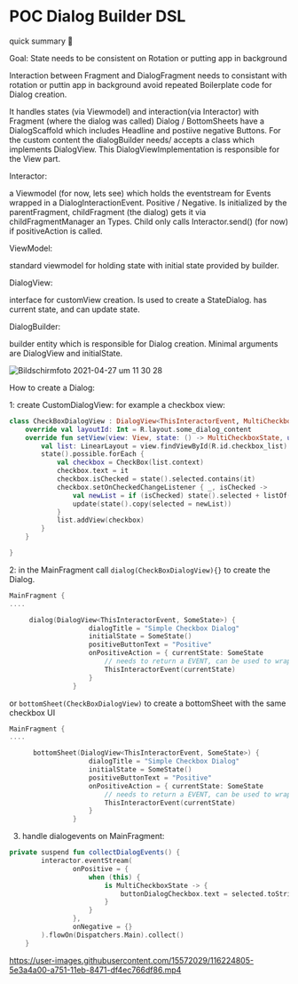# POC Dialog Builder DSL


quick summary 🤔

Goal:
State needs to be consistent on Rotation or putting app in background

Interaction between Fragment and DialogFragment needs to consistant with rotation or puttin app in background
avoid repeated Boilerplate code for Dialog creation.

It handles states (via Viewmodel) and interaction(via Interactor) with Fragment (where the dialog was called)
Dialog / BottomSheets have a DialogScaffold which includes Headline and postiive negative Buttons.
For the custom content the dialogBuilder needs/ accepts a class which implements DialogView. This DialogViewImplementation is responsible for the View part.

Interactor:

a Viewmodel (for now, lets see) which holds the eventstream for Events wrapped in a DialogInteractionEvent. Positive / Negative. Is initialized by the parentFragment, childFragment (the dialog) gets it via childFragmentManager an Types.
Child only calls Interactor.send() (for now) if positiveAction is called.

ViewModel:

standard viewmodel for holding state with initial state provided by builder.

DialogView:

interface for customView creation. Is used to create a StateDialog. has current state, and can update state.


DialogBuilder:

builder entity which is responsible for Dialog creation. Minimal arguments are DialogView and initialState.



![Bildschirmfoto 2021-04-27 um 11 30 28](https://user-images.githubusercontent.com/15572029/116221712-28479680-a74e-11eb-824f-a076c79c3e75.png)



How to create a Dialog:

1: create CustomDialogView: for example a checkbox view:
````kotlin
class CheckBoxDialogView : DialogView<ThisInteractorEvent, MultiCheckboxState> {
    override val layoutId: Int = R.layout.some_dialog_content
    override fun setView(view: View, state: () -> MultiCheckboxState, update: (MultiCheckboxState) -> Unit) {
        val list: LinearLayout = view.findViewById(R.id.checkbox_list)
        state().possible.forEach {
            val checkbox = CheckBox(list.context)
            checkbox.text = it
            checkbox.isChecked = state().selected.contains(it)
            checkbox.setOnCheckedChangeListener { _, isChecked ->
                val newList = if (isChecked) state().selected + listOf(it) else state().selected - listOf(it)
                update(state().copy(selected = newList))
            }
            list.addView(checkbox)
        }
    }

}
````

2: in the MainFragment call `dialog(CheckBoxDialogView){}` to create the Dialog.

````kotlin
MainFragment {
....

     dialog(DialogView<ThisInteractorEvent, SomeState>) {
                    dialogTitle = "Simple Checkbox Dialog"
                    initialState = SomeState()
                    positiveButtonText = "Positive"
                    onPositiveAction = { currentState: SomeState
                        // needs to return a EVENT, can be used to wrap state with event to update fragment with dialogstate
                        ThisInteractorEvent(currentState)
                    }
                }

````

or `bottomSheet(CheckBoxDialogView)` to create a bottomSheet with the same checkbox UI

````kotlin
MainFragment {
....

      bottomSheet(DialogView<ThisInteractorEvent, SomeState>) {
                    dialogTitle = "Simple Checkbox Dialog"
                    initialState = SomeState()
                    positiveButtonText = "Positive"
                    onPositiveAction = { currentState: SomeState
                        // needs to return a EVENT, can be used to wrap state with event to update fragment with dialogstate
                        ThisInteractorEvent(currentState)
                    }
                }

````


3. handle dialogevents on MainFragment:

```kotlin
private suspend fun collectDialogEvents() {
        interactor.eventStream(
                onPositive = {
                    when (this) {
                        is MultiCheckboxState -> {
                            buttonDialogCheckbox.text = selected.toString()
                        }
                    }
                },
                onNegative = {}
        ).flowOn(Dispatchers.Main).collect()
    }
```



https://user-images.githubusercontent.com/15572029/116224805-5e3a4a00-a751-11eb-8471-df4ec766df86.mp4




